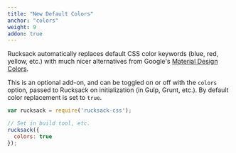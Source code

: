 ```yaml
---
title: "New Default Colors"
anchor: "colors"
weight: 9
addon: true
---
```

Rucksack automatically replaces default CSS color keywords (blue, red, yellow, etc.) with much nicer alternatives from Google's [Material Design Colors](https://www.google.com/design/spec/style/color.html).

This is an optional add-on, and can be toggled on or off with the `colors` option, passed to Rucksack on initialization (in Gulp, Grunt, etc.). By default color replacement is set to `true`.

```javascript
var rucksack = require('rucksack-css');

// Set in build tool, etc.
rucksack({
  colors: true
});
```
